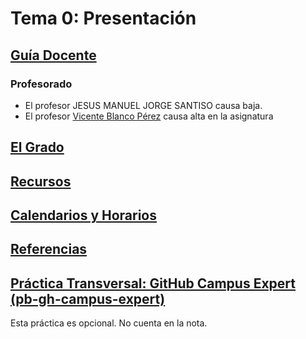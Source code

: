 # Tema 0: Presentación

## [Guía Docente](https://www.ull.es/apps/guias/guias/view_subject_guide/139263524/)

### Profesorado

- El profesor  JESUS MANUEL JORGE SANTISO causa baja. 
- El profesor [Vicente Blanco Pérez](https://www.ull.es/apps/guias/guias/view_teacher_niu/530/(%3FPvblanco.*)/) causa alta en la asignatura 

<!--
  - [Reserva de Tutorías](http://goo.gl/CyVIUw)
-->

## [El Grado](../degree.md)

## [Recursos](../resources.md)

<!-- ## [Exámenes de convocatoria](../exams.md) -->

## [Calendarios y Horarios](../timetables.md)

## [Referencias](../references.md)

## [Práctica Transversal: GitHub Campus Expert (pb-gh-campus-expert)](pb-gh-campus-expert) 

Esta práctica es opcional. No cuenta en la nota.